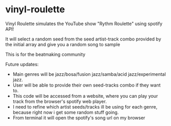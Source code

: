 # vinyl-roulette
Vinyl Roulette simulates the YouTube show "Rythm Roulette" using spotify API! 

It will select a random seed from the seed artist-track combo provided by the initial array and give you a random song to sample

This is for the beatmaking community

Future updates:
- Main genres will be jazz/bosa/fusion jazz/samba/acid jazz/experimental jazz.
- User will be able to provide their own seed-tracks combo if they want to.
- This code will be accessed from a website, where you can play your track from the browser's spotify web player.
- I need to refine which artist seeds/tracks ill be using for each genre, because right now i get some random stuff going.
- From terminal it will open the spotify's song url on my browser
